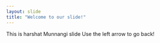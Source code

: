 ```yaml
---
layout: slide
title: "Welcome to our slide!"
---
```

This is harshat Munnangi slide
Use the left arrow to go back!
